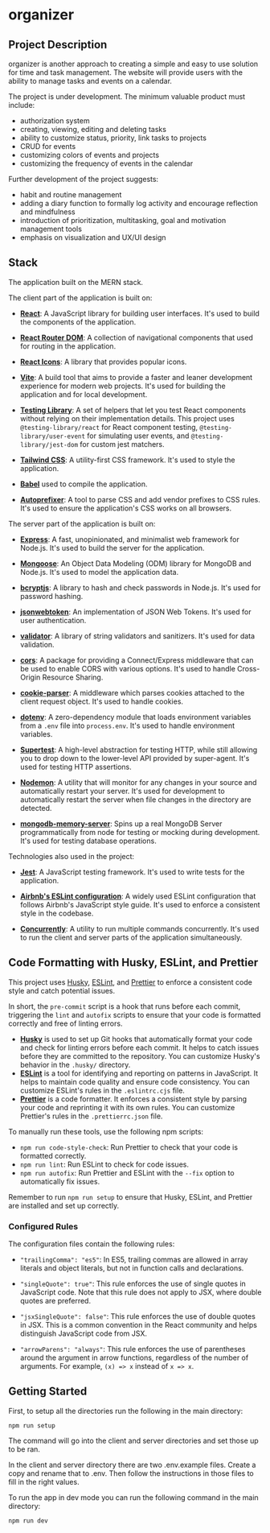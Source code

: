 # organizer

## Project Description

organizer is another approach to creating a simple and easy to use solution for time and task management. The website will provide users with the ability to manage tasks and events on a calendar.

The project is under development. The minimum valuable product must include:

- authorization system
- creating, viewing, editing and deleting tasks
- ability to customize status, priority, link tasks to projects
- CRUD for events
- customizing colors of events and projects
- customizing the frequency of events in the calendar

Further development of the project suggests:

- habit and routine management
- adding a diary function to formally log activity and encourage reflection and mindfulness
- introduction of prioritization, multitasking, goal and motivation management tools
- emphasis on visualization and UX/UI design

## Stack

The application built on the MERN stack.

The client part of the application is built on:

- **[React](https://reactjs.org/)**: A JavaScript library for building user interfaces. It's used to build the components of the application.

- **[React Router DOM](https://reactrouter.com/web/guides/quick-start)**: A collection of navigational components that used for routing in the application.

- **[React Icons](https://react-icons.github.io/react-icons/)**: A library that provides popular icons.

- **[Vite](https://vitejs.dev/)**: A build tool that aims to provide a faster and leaner development experience for modern web projects. It's used for building the application and for local development.

- **[Testing Library](https://testing-library.com/)**: A set of helpers that let you test React components without relying on their implementation details. This project uses `@testing-library/react` for React component testing, `@testing-library/user-event` for simulating user events, and `@testing-library/jest-dom` for custom jest matchers.

- **[Tailwind CSS](https://tailwindcss.com/)**: A utility-first CSS framework. It's used to style the application.

- **[Babel](https://babeljs.io/)** used to compile the application.

- **[Autoprefixer](https://github.com/postcss/autoprefixer)**: A tool to parse CSS and add vendor prefixes to CSS rules. It's used to ensure the application's CSS works on all browsers.

The server part of the application is built on:

- **[Express](https://expressjs.com/)**: A fast, unopinionated, and minimalist web framework for Node.js. It's used to build the server for the application.

- **[Mongoose](https://mongoosejs.com/)**: An Object Data Modeling (ODM) library for MongoDB and Node.js. It's used to model the application data.

- **[bcryptjs](https://www.npmjs.com/package/bcryptjs)**: A library to hash and check passwords in Node.js. It's used for password hashing.

- **[jsonwebtoken](https://www.npmjs.com/package/jsonwebtoken)**: An implementation of JSON Web Tokens. It's used for user authentication.

- **[validator](https://www.npmjs.com/package/validator)**: A library of string validators and sanitizers. It's used for data validation.

- **[cors](https://www.npmjs.com/package/cors)**: A package for providing a Connect/Express middleware that can be used to enable CORS with various options. It's used to handle Cross-Origin Resource Sharing.

- **[cookie-parser](https://www.npmjs.com/package/cookie-parser)**: A middleware which parses cookies attached to the client request object. It's used to handle cookies.

- **[dotenv](https://www.npmjs.com/package/dotenv)**: A zero-dependency module that loads environment variables from a `.env` file into `process.env`. It's used to handle environment variables.

- **[Supertest](https://www.npmjs.com/package/supertest)**: A high-level abstraction for testing HTTP, while still allowing you to drop down to the lower-level API provided by super-agent. It's used for testing HTTP assertions.

- **[Nodemon](https://www.npmjs.com/package/nodemon)**: A utility that will monitor for any changes in your source and automatically restart your server. It's used for development to automatically restart the server when file changes in the directory are detected.

- **[mongodb-memory-server](https://www.npmjs.com/package/mongodb-memory-server)**: Spins up a real MongoDB Server programmatically from node for testing or mocking during development. It's used for testing database operations.

Technologies also used in the project:

- **[Jest](https://jestjs.io/)**: A JavaScript testing framework. It's used to write tests for the application.

- **[Airbnb's ESLint configuration](https://www.npmjs.com/package/eslint-config-airbnb)**: A widely used ESLint configuration that follows Airbnb's JavaScript style guide. It's used to enforce a consistent style in the codebase.

- **[Concurrently](https://www.npmjs.com/package/concurrently)**: A utility to run multiple commands concurrently. It's used to run the client and server parts of the application simultaneously.

## Code Formatting with Husky, ESLint, and Prettier

This project uses [Husky](https://typicode.github.io/husky/#/), [ESLint](https://eslint.org/), and [Prettier](https://prettier.io/) to enforce a consistent code style and catch potential issues.

In short, the `pre-commit` script is a hook that runs before each commit, triggering the `lint` and `autofix` scripts to ensure that your code is formatted correctly and free of linting errors.

- **[Husky](https://typicode.github.io/husky/)** is used to set up Git hooks that automatically format your code and check for linting errors before each commit. It helps to catch issues before they are committed to the repository. You can customize Husky's behavior in the `.husky/` directory.
- **[ESLint](https://eslint.org/)** is a tool for identifying and reporting on patterns in JavaScript. It helps to maintain code quality and ensure code consistency. You can customize ESLint's rules in the `.eslintrc.cjs` file.
- **[Prettier](https://prettier.io/)** is a code formatter. It enforces a consistent style by parsing your code and reprinting it with its own rules. You can customize Prettier's rules in the `.prettierrc.json` file.

To manually run these tools, use the following npm scripts:

- `npm run code-style-check`: Run Prettier to check that your code is formatted correctly.
- `npm run lint`: Run ESLint to check for code issues.
- `npm run autofix`: Run Prettier and ESLint with the `--fix` option to automatically fix issues.

Remember to run `npm run setup` to ensure that Husky, ESLint, and Prettier are installed and set up correctly.

### Configured Rules

The configuration files contain the following rules:

- `"trailingComma": "es5"`: In ES5, trailing commas are allowed in array literals and object literals, but not in function calls and declarations.

- `"singleQuote": true"`: This rule enforces the use of single quotes in JavaScript code. Note that this rule does not apply to JSX, where double quotes are preferred.

- `"jsxSingleQuote": false"`: This rule enforces the use of double quotes in JSX. This is a common convention in the React community and helps distinguish JavaScript code from JSX.

- `"arrowParens": "always"`: This rule enforces the use of parentheses around the argument in arrow functions, regardless of the number of arguments. For example, `(x) => x` instead of `x => x`.

## Getting Started

First, to setup all the directories run the following in the main directory:

`npm run setup`

The command will go into the client and server directories and set those up to be ran.

In the client and server directory there are two .env.example files. Create a copy and rename that to .env. Then follow the instructions in those files to fill in the right values.

To run the app in dev mode you can run the following command in the main directory:

`npm run dev`
